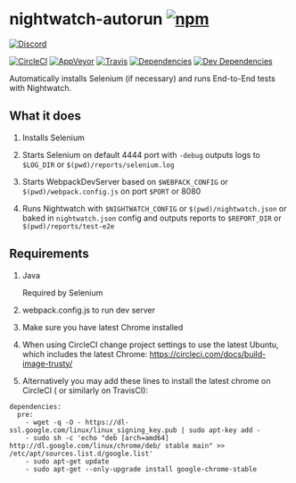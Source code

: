 # nightwatch-autorun [![npm](https://img.shields.io/npm/v/nightwatch-autorun.svg?style=flat-square)](https://www.npmjs.com/package/nightwatch-autorun)

[![Discord](https://img.shields.io/badge/chat-discord-blue.svg?style=flat-square)](https://discord.gg/013tGW1IMcW6Vd1o7)

[![CircleCI](https://img.shields.io/circleci/project/nkbt/nightwatch-autorun.svg?style=flat-square&label=nix-build)](https://circleci.com/gh/nkbt/nightwatch-autorun)
[![AppVeyor](https://img.shields.io/appveyor/ci/nkbt/nightwatch-autorun.svg?style=flat-square&label=win-build)](https://ci.appveyor.com/project/nkbt/nightwatch-autorun)
[![Travis](https://img.shields.io/travis/nkbt/nightwatch-autorun.svg?style=flat-square&label=matrix-build)](https://travis-ci.org/nkbt/nightwatch-autorun)
[![Dependencies](https://img.shields.io/david/nkbt/nightwatch-autorun.svg?style=flat-square)](https://david-dm.org/nkbt/nightwatch-autorun)
[![Dev Dependencies](https://img.shields.io/david/dev/nkbt/nightwatch-autorun.svg?style=flat-square)](https://david-dm.org/nkbt/nightwatch-autorun#info=devDependencies)


Automatically installs Selenium (if necessary) and runs End-to-End tests with Nightwatch.


## What it does

1. Installs Selenium

2. Starts Selenium on default 4444 port with `-debug` outputs logs to `$LOG_DIR` or `$(pwd)/reports/selenium.log`

3. Starts WebpackDevServer based on `$WEBPACK_CONFIG` or `$(pwd)/webpack.config.js` on port `$PORT` or 8080

4. Runs Nightwatch with `$NIGHTWATCH_CONFIG` or `$(pwd)/nightwatch.json` or baked in `nightwatch.json` config and outputs reports to `$REPORT_DIR` or `$(pwd)/reports/test-e2e`


## Requirements

1. Java

    Required by Selenium

2. webpack.config.js to run dev server

3. Make sure you have latest Chrome installed

4. When using CircleCI change project settings to use the latest Ubuntu, which includes the latest Chrome: https://circleci.com/docs/build-image-trusty/

5. Alternatively you may add these lines to install the latest chrome on CircleCI ( or similarly on TravisCI):
  ```
  dependencies:
    pre:
      - wget -q -O - https://dl-ssl.google.com/linux/linux_signing_key.pub | sudo apt-key add -
      - sudo sh -c 'echo "deb [arch=amd64] http://dl.google.com/linux/chrome/deb/ stable main" >> /etc/apt/sources.list.d/google.list'
      - sudo apt-get update
      - sudo apt-get --only-upgrade install google-chrome-stable
  ```
